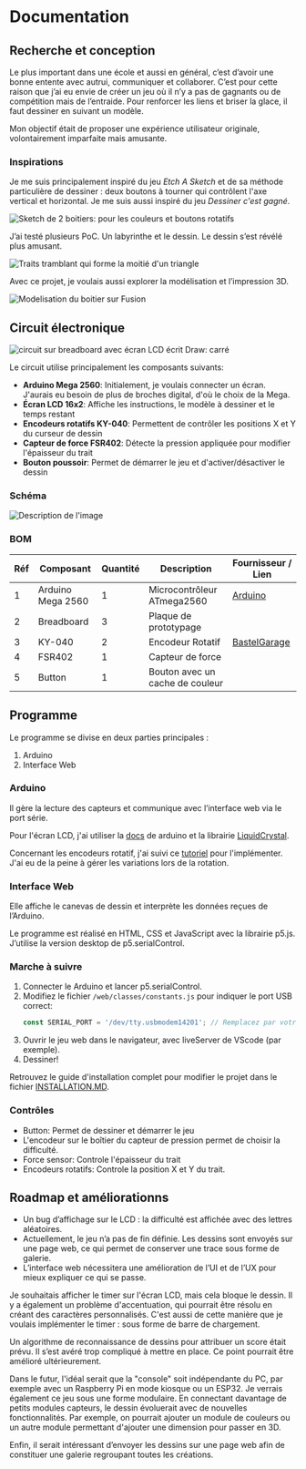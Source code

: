 # Documentation

## Recherche et conception

Le plus important dans une école et aussi en général, c’est d’avoir une bonne entente avec autrui, communiquer et collaborer. C’est pour cette raison que j’ai eu envie de créer un jeu où il n’y a pas de gagnants ou de compétition mais de l’entraide. Pour renforcer les liens et briser la glace, il faut dessiner en suivant un modèle.

Mon objectif était de proposer une expérience utilisateur originale, volontairement imparfaite mais amusante.

### Inspirations

Je me suis principalement inspiré du jeu _Etch A Sketch_ et de sa méthode particulière de dessiner : deux boutons à tourner qui contrôlent l'axe vertical et horizontal. Je me suis aussi inspiré du jeu _Dessiner c'est gagné_.

![Sketch de 2 boitiers: pour les couleurs et boutons rotatifs](/docs/assets/early-sketch.jpg)

J’ai testé plusieurs PoC. Un labyrinthe et le dessin. Le dessin s’est révélé plus amusant.

![Traits tramblant qui forme la moitié d'un triangle](/docs/assets/web-ui-poc.jpg)

Avec ce projet, je voulais aussi explorer la modélisation et l’impression 3D.

![Modelisation du boitier sur Fusion](/docs/assets/modelisation.jpg)

## Circuit électronique

![circuit sur breadboard avec écran LCD écrit Draw: carré](/docs/assets/early-circuit-2.jpg)

Le circuit utilise principalement les composants suivants:
- **Arduino Mega 2560**: Initialement, je voulais connecter un écran. J'aurais eu besoin de plus de broches digital, d'où le choix de la Mega.
- **Écran LCD 16x2**: Affiche les instructions, le modèle à dessiner et le temps restant
- **Encodeurs rotatifs KY-040**: Permettent de contrôler les positions X et Y du curseur de dessin
- **Capteur de force FSR402**: Détecte la pression appliquée pour modifier l'épaisseur du trait
- **Bouton poussoir**: Permet de démarrer le jeu et d'activer/désactiver le dessin

### Schéma

![Description de l'image](/docs/assets/schema_bb.jpg)

### BOM

| Réf | Composant      | Quantité | Description                            | Fournisseur / Lien                                            |
| --- | -------------- | -------- | -------------------------------------- | ------------------------------------------------------------- |
| 1   | Arduino Mega 2560 | 1        | Microcontrôleur ATmega2560             | [Arduino](https://store.arduino.cc/products/arduino-mega-2560-rev3) |
| 2   | Breadboard     | 3        | Plaque de prototypage                  |                                                     |
| 3   | KY-040         | 2        | Encodeur Rotatif                       | [BastelGarage](https://www.bastelgarage.ch/encodeur-rotatif-ky-040)   |
| 4   | FSR402         | 1        | Capteur de force                       |   |
| 5   | Button         | 1        | Bouton avec un cache de couleur        |   |

## Programme

Le programme se divise en deux parties principales :

1. Arduino
2. Interface Web

### Arduino
Il gère la lecture des capteurs et communique avec l’interface web via le port série.

Pour l'écran LCD, j'ai utiliser la [docs](https://docs.arduino.cc/learn/electronics/lcd-displays/) de arduino et la librairie [LiquidCrystal](https://docs.arduino.cc/libraries/liquidcrystal/).

Concernant les encodeurs rotatif, j'ai suivi ce [tutoriel](https://sensorkit.joy-it.net/fr/sensors/ky-040) pour l'implémenter. J'ai eu de la peine à gérer les variations lors de la rotation.

### Interface Web
Elle affiche le canevas de dessin et interprète les données reçues de l’Arduino.

Le programme est réalisé en HTML, CSS et JavaScript avec la librairie p5.js. J’utilise la version desktop de p5.serialControl.

### Marche à suivre

1. Connecter le Arduino et lancer p5.serialControl.
2. Modifiez le fichier `/web/classes/constants.js` pour indiquer le port USB correct:
   ```javascript
   const SERIAL_PORT = '/dev/tty.usbmodem14201'; // Remplacez par votre port
   ```
2. Ouvrir le jeu web dans le navigateur, avec liveServer de VScode (par exemple).
3. Dessiner!

Retrouvez le guide d'installation complet pour modifier le projet dans le fichier [INSTALLATION.MD](/docs/INSTALLATION.md).

### Contrôles

- Button: Permet de dessiner et démarrer le jeu
- L'encodeur sur le boîtier du capteur de pression permet de choisir la difficulté.
- Force sensor: Controle l'épaisseur du trait
- Encodeurs rotatifs: Controle la position X et Y du trait.

## Roadmap et améliorationns

- Un bug d’affichage sur le LCD : la difficulté est affichée avec des lettres aléatoires.
- Actuellement, le jeu n’a pas de fin définie. Les dessins sont envoyés sur une page web, ce qui permet de conserver une trace sous forme de galerie.
- L’interface web nécessitera une amélioration de l’UI et de l’UX pour mieux expliquer ce qui se passe.

Je souhaitais afficher le timer sur l'écran LCD, mais cela bloque le dessin. Il y a également un problème d'accentuation, qui pourrait être résolu en créant des caractères personnalisés. C'est aussi de cette manière que je voulais implémenter le timer : sous forme de barre de chargement.

Un algorithme de reconnaissance de dessins pour attribuer un score était prévu. Il s’est avéré trop compliqué à mettre en place. Ce point pourrait être amélioré ultérieurement.

Dans le futur, l'idéal serait que la "console" soit indépendante du PC, par exemple avec un Raspberry Pi en mode kiosque ou un ESP32. Je verrais également ce jeu sous une forme modulaire. En connectant davantage de petits modules capteurs, le dessin évoluerait avec de nouvelles fonctionnalités. Par exemple, on pourrait ajouter un module de couleurs ou un autre module permettant d'ajouter une dimension pour passer en 3D.

Enfin, il serait intéressant d’envoyer les dessins sur une page web afin de constituer une galerie regroupant toutes les créations.
